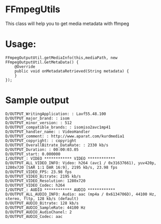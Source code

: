 # FFmpegUtils
This class will help you to get media metadata with ffmpeg

# Usage:

    FFmpegOutputUtil.getMediaInfo(this,mediaPath, new FFmpegOutputUtil.GetMetaData() {
        @Override
        public void onMetadataRetrieved(String metadata) {
        }
    });
    
    
# Sample output

    D/OUTPUT_WritingApplication: : Lavf55.48.100
    D/OUTPUT_major_brand: : isom
    D/OUTPUT_minor_version: : 512
    D/OUTPUT_compatible_brands: : isomiso2avc1mp41
    D/OUTPUT_handler_name: : VideoHandler
    D/OUTPUT_comment: : http://www.aparat.com/kurdmedia1
    D/OUTPUT_copyright: : copyright
    D/OUTPUT_OverallBitrate_DataRate: : 2330 kb/s
    D/OUTPUT_Duration: : 00:00:03.05
    D/OUTPUT_start: 0.000000
    I/OUTPUT_: VIDEO ************ VIDEO ************
    D/OUTPUT_ALL_VIDEO_INFO: Video: h264 (avc1 / 0x31637661), yuv420p, 1280x720 [SAR 1:1 DAR 16:9], 2195 kb/s, 23.98 fps
    D/OUTPUT_VIDEO_FPS: 23.98 fps
    D/OUTPUT_VIDEO_Bitrate: 2195 kb/s
    D/OUTPUT_VIDEO_Resolution: 1280x720
    D/OUTPUT_VIDEO_Codec: h264
    I/OUTPUT_: AUDIO ************ AUDIO ************
    D/OUTPUT_ALL_AUDIO_INFO: Audio: aac (mp4a / 0x6134706D), 44100 Hz, stereo, fltp, 128 kb/s (default)
    D/OUTPUT_AUDIO_Bitrate: 128 kb/s
    D/OUTPUT_AUDIO_SampleRate: 44100 Hz
    D/OUTPUT_AUDIO_AudioChanel: 2
    D/OUTPUT_AUDIO_Codec: aac
